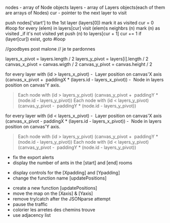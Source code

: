 nodes - array of Node objects
layers - array of Layers objects(each of them are arrays of Nodes)
cur - pointer to the next layer to visit

push nodes['start'] to the 1st layer (layers[0])
mark it as visited
cur = 0
#loop
for every (elem) in layers[cur]
	visit (elem)s neighbrs (n)
		mark (n) as visited _if it's not visited yet
		push (n) to layers[cur + 1]
cur += 1
if (layer[cur]) exist, goto #loop

//goodbyes post malone
// je te pardonnes



layers_x_pivot = layers.length / 2
layers_y_pivot = layers[i].length / 2
canvas_x_pivot = canvas.wigth / 2
canvas_y_pivot = canvas.height / 2


for every layer with (id > layers_x_pivot)
-  Layer position on canvas'X axis
(canvas_x_pivot +  paddingX * (layers.id - layers_x_pivot))
-  Node in layers position on canvas'Y axis.
> Each node with (id > layers_y_pivot)
(canvas_y_pivot +  paddingY * (node.id - layers_y_pivot))
> Each node with (id < layers_y_pivot)
(canvas_y_pivot -  paddingY * (node.id - layers_y_pivot)) 

for every layer with (id < layers_x_pivot)
-  Layer position on canvas'X axis
(canvas_x_pivot - paddingX * (layers.id - layers_x_pivot))
-  Node in layers position on canvas'Y axis.
> Each node with (id > layers_y_pivot)
(canvas_y_pivot +  paddingY * (node.id - layers_y_pivot))
> Each node with (id < layers_y_pivot)
(canvas_y_pivot -  paddingY * (node.id - layers_y_pivot))





- fix the export alerts
- display the number of ants in the [start] and [end] rooms
+ display controls for the [Xpadding] and [Ypadding]
+ change the function name [updatePositions]
- create a new function [updatePositions]
- move the map on the [Xaxis] & [Yaxis]
- remove try/catch after the JSONparse attempt
- pause the traffic
- colorier les arretes des chemins trouve
- use adjacency list
